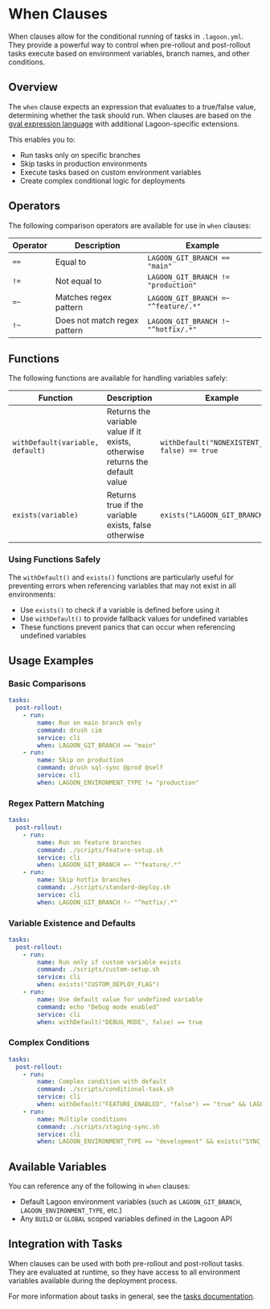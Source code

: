# When Clauses

When clauses allow for the conditional running of tasks in `.lagoon.yml`. They provide a powerful way to control when pre-rollout and post-rollout tasks execute based on environment variables, branch names, and other conditions.

## Overview

The `when` clause expects an expression that evaluates to a true/false value, determining whether the task should run. When clauses are based on the [gval expression language](https://github.com/PaesslerAG/gval) with additional Lagoon-specific extensions.

This enables you to:

- Run tasks only on specific branches
- Skip tasks in production environments
- Execute tasks based on custom environment variables
- Create complex conditional logic for deployments

## Operators

The following comparison operators are available for use in `when` clauses:

| Operator | Description | Example |
|----------|-------------|---------|
| `==` | Equal to | `LAGOON_GIT_BRANCH == "main"` |
| `!=` | Not equal to | `LAGOON_GIT_BRANCH != "production"` |
| `=~` | Matches regex pattern | `LAGOON_GIT_BRANCH =~ "^feature/.*"` |
| `!~` | Does not match regex pattern | `LAGOON_GIT_BRANCH !~ "^hotfix/.*"` |

## Functions

The following functions are available for handling variables safely:

| Function | Description | Example |
|----------|-------------|---------|
| `withDefault(variable, default)` | Returns the variable value if it exists, otherwise returns the default value | `withDefault("NONEXISTENT_VAR", false) == true` |
| `exists(variable)` | Returns true if the variable exists, false otherwise | `exists("LAGOON_GIT_BRANCH")` |

### Using Functions Safely

The `withDefault()` and `exists()` functions are particularly useful for preventing errors when referencing variables that may not exist in all environments:

- Use `exists()` to check if a variable is defined before using it
- Use `withDefault()` to provide fallback values for undefined variables
- These functions prevent panics that can occur when referencing undefined variables

## Usage Examples

### Basic Comparisons

```yaml title=".lagoon.yml"
tasks:
  post-rollout:
    - run:
        name: Run on main branch only
        command: drush cim
        service: cli
        when: LAGOON_GIT_BRANCH == "main"
    - run:
        name: Skip on production
        command: drush sql-sync @prod @self
        service: cli
        when: LAGOON_ENVIRONMENT_TYPE != "production"
```

### Regex Pattern Matching

```yaml title=".lagoon.yml"
tasks:
  post-rollout:
    - run:
        name: Run on feature branches
        command: ./scripts/feature-setup.sh
        service: cli
        when: LAGOON_GIT_BRANCH =~ "^feature/.*"
    - run:
        name: Skip hotfix branches
        command: ./scripts/standard-deploy.sh
        service: cli
        when: LAGOON_GIT_BRANCH !~ "^hotfix/.*"
```

### Variable Existence and Defaults

```yaml title=".lagoon.yml"
tasks:
  post-rollout:
    - run:
        name: Run only if custom variable exists
        command: ./scripts/custom-setup.sh
        service: cli
        when: exists("CUSTOM_DEPLOY_FLAG")
    - run:
        name: Use default value for undefined variable
        command: echo "Debug mode enabled"
        service: cli
        when: withDefault("DEBUG_MODE", false) == true
```

### Complex Conditions

```yaml title=".lagoon.yml"
tasks:
  post-rollout:
    - run:
        name: Complex condition with default
        command: ./scripts/conditional-task.sh
        service: cli
        when: withDefault("FEATURE_ENABLED", "false") == "true" && LAGOON_GIT_BRANCH == "main"
    - run:
        name: Multiple conditions
        command: ./scripts/staging-sync.sh
        service: cli
        when: LAGOON_ENVIRONMENT_TYPE == "development" && exists("SYNC_FROM_PROD")
```

## Available Variables

You can reference any of the following in `when` clauses:

- Default Lagoon environment variables (such as `LAGOON_GIT_BRANCH`, `LAGOON_ENVIRONMENT_TYPE`, etc.)
- Any `BUILD` or `GLOBAL` scoped variables defined in the Lagoon API

## Integration with Tasks

When clauses can be used with both pre-rollout and post-rollout tasks. They are evaluated at runtime, so they have access to all environment variables available during the deployment process.

For more information about tasks in general, see the [tasks documentation](../concepts-basics/lagoon-yml.md#tasks).
